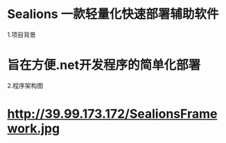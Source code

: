 # Sealions 一款轻量化快速部署辅助软件
1.项目背景
# 旨在方便.net开发程序的简单化部署

2.程序架构图
# http://39.99.173.172/SealionsFramework.jpg
